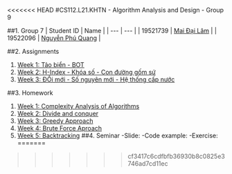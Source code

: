 <<<<<<< HEAD
#CS112.L21.KHTN - Algorithm Analysis and Design - Group 9

##1. Group 7
| Student ID | Name |
| --- | --- |
| 19521739 | [Mai Đại Lâm](https://github.com/Kaito-Kido) |
| 19522096 | [Nguyễn Phú Quang](https://github.com/McPepperoni) |

##2. Assignments
1. [Week 1: Tảo biển - BOT]()
2. [Week 2: H-Index - Khóa số - Con đường gốm sứ]()
3. [Week 3: ĐỔi mới - Số nguyên mới - Hệ thống cấp nước]()

##3. Homework
1. [Week 1: Complexity Analysis of Algorithms]() 
2. [Week 2: Divide and conquer]()
3. [Week 3: Greedy Approach]()
4. [Week 4: Brute Force Aproach]()
5. [Week 5: Backtracking]()
##4. Seminar
-Slide:
-Code example:
-Exercise:
=======
>>>>>>> cf3417c6cdfbfb36930b8c0825e3746ad7cd11ec

